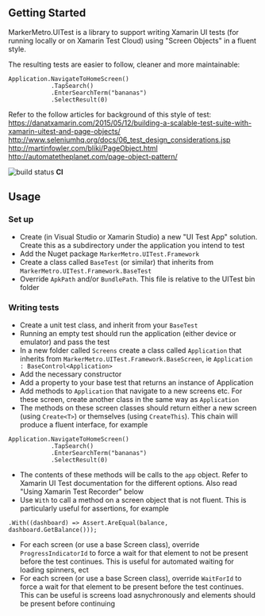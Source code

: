 
## Getting Started

MarkerMetro.UITest is a library to support writing Xamarin UI tests (for running locally or on Xamarin Test Cloud) using "Screen Objects" in a fluent style.

The resulting tests are easier to follow, cleaner and more maintainable:
~~~
Application.NavigateToHomeScreen()
            .TapSearch()
            .EnterSearchTerm("bananas")
            .SelectResult(0)
~~~

Refer to the follow articles for background of this style of test:
https://danatxamarin.com/2015/05/12/building-a-scalable-test-suite-with-xamarin-uitest-and-page-objects/
http://www.seleniumhq.org/docs/06_test_design_considerations.jsp
http://martinfowler.com/bliki/PageObject.html
http://automatetheplanet.com/page-object-pattern/

![build status](http://alice.markermetro.com/app/rest/builds/buildType:(id:MarkerMetroUITest_CI)/statusIcon) **CI**

## Usage

### Set up
* Create (in Visual Studio or Xamarin Studio) a new "UI Test App" solution. Create this as a subdirectory under the application you intend to test
* Add the Nuget package ```MarkerMetro.UITest.Framework```
* Create a class called ```BaseTest``` (or similar) that inherits from ```MarkerMetro.UITest.Framework.BaseTest```
* Override ```ApkPath``` and/or ```BundlePath```. This file is relative to the UITest bin folder

### Writing tests
* Create a unit test class, and inherit from your ```BaseTest```
* Running an empty test should run the application (either device or emulator) and pass the test
* In a new folder called ```Screens``` create a class called ```Application``` that inherits from ```MarkerMetro.UITest.Framework.BaseScreen```, ie ```Application : BaseControl<Application>```
* Add the necessary constructor
* Add a property to your base test that returns an instance of Application
* Add methods to ```Application``` that navigate to a new screens etc. For these screen, create another class in the same way as ```Application```
* The methods on these screen classes should return either a new screen (using ```Create<T>```) or themselves (using ```CreateThis```). This chain will produce a fluent interface, for example
~~~
Application.NavigateToHomeScreen()
            .TapSearch()
            .EnterSearchTerm("bananas")
            .SelectResult(0)
~~~
* The contents of these methods will be calls to the ```app``` object. Refer to Xamarin UI Test documentation for the different options. Also read "Using Xamarin Test Recorder" below
* Use ```With``` to call a method on a screen object that is not fluent. This is particularly useful for assertions, for example 
~~~
.With((dashboard) => Assert.AreEqual(balance, dashboard.GetBalance()));
~~~
* For each screen (or use a base Screen class), override ```ProgressIndicatorId``` to force a wait for that element to not be present before the test continues. This is useful for automated waiting for loading spinners, ect
* For each screen (or use a base Screen class), override ```WaitForId``` to force a wait for that element to be present before the test continues. This can be useful is screens load asnychronously and elements should be present before continuing


